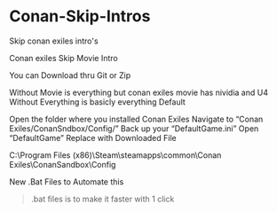 # Conan-Skip-Intros
Skip conan exiles intro's


Conan exiles Skip Movie Intro

You can Download thru Git or Zip


Without Movie is everything but conan exiles movie has nividia and U4
Without Everything is basicly everything
Default


Open the folder where you installed Conan Exiles
Navigate to “Conan Exiles/ConanSndbox/Config/”
Back up your “DefaultGame.ini”
Open “DefaultGame”
Replace with Downloaded File



C:\Program Files (x86)\Steam\steamapps\common\Conan Exiles\ConanSandbox\Config


New .Bat Files to Automate this 
>.bat files is to make it faster with 1 click
